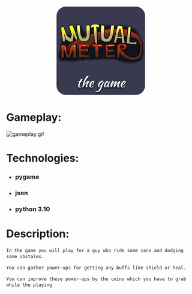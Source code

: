 <a style="text-align:center;">

![mutual_meter_logo.png](assets/images/mutual_meter_logo.png)

</a>

# Gameplay:

![gameplay.gif](presentation_files/gameplay.gif)


# Technologies:
* ### pygame
* ### json
* ### python 3.10

# Description:

    In the game you will play for a guy who ride some cars and dodging some obstales.    

<a></a>

    You can gather power-ups for getting any buffs like shield or heal.

<a></a>

    You can improve these power-ups by the coins which you have to grab while the playing
